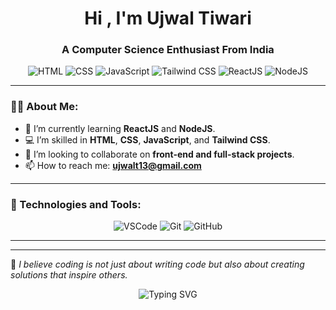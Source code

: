 <h1 align="center">Hi , I'm Ujwal Tiwari</h1>
<h3 align="center">A  Computer Science Enthusiast From India</h3>

<p align="center">
  <img src="https://img.shields.io/badge/HTML-E34F26?style=for-the-badge&logo=html5&logoColor=white" alt="HTML" />
  <img src="https://img.shields.io/badge/CSS-1572B6?style=for-the-badge&logo=css3&logoColor=white" alt="CSS" />
  <img src="https://img.shields.io/badge/JavaScript-F7DF1E?style=for-the-badge&logo=javascript&logoColor=black" alt="JavaScript" />
  <img src="https://img.shields.io/badge/Tailwind_CSS-06B6D4?style=for-the-badge&logo=tailwindcss&logoColor=white" alt="Tailwind CSS" />
  <img src="https://img.shields.io/badge/React-61DAFB?style=for-the-badge&logo=react&logoColor=black" alt="ReactJS" />
  <img src="https://img.shields.io/badge/Node.js-339933?style=for-the-badge&logo=nodedotjs&logoColor=white" alt="NodeJS" />
</p>

---

### 👨‍💻 About Me:
- 🌱 I’m currently learning **ReactJS** and **NodeJS**.
- 💻 I’m skilled in **HTML**, **CSS**, **JavaScript**, and **Tailwind CSS**.
- 🤝 I’m looking to collaborate on **front-end and full-stack projects**.
- 📫 How to reach me: **[ujwalt13@gmail.com](mailto:ujwal.tiwari@example.com)**

---

### 🔧 Technologies and Tools:
<p align="center">
  <img src="https://img.shields.io/badge/Visual_Studio_Code-0078D4?style=for-the-badge&logo=visual-studio-code&logoColor=white" alt="VSCode" />
  <img src="https://img.shields.io/badge/Git-F05032?style=for-the-badge&logo=git&logoColor=white" alt="Git" />
  <img src="https://img.shields.io/badge/GitHub-181717?style=for-the-badge&logo=github&logoColor=white" alt="GitHub" />

</p>

---



---


🌟 *I believe coding is not just about writing code but also about creating solutions that inspire others.*

<p align="center">
  <img src="https://readme-typing-svg.demolab.com?font=Fira+Code&size=24&duration=4000&pause=500&color=36BCF7&background=000000&center=true&width=500&lines=Happy+Coding!+🚀;Follow+me+for+amazing+projects+💡" alt="Typing SVG">
</p>
